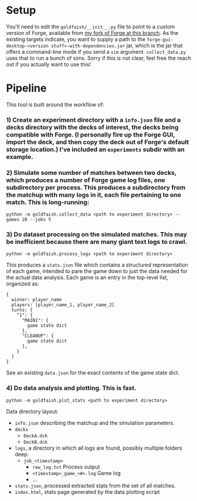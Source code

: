 # Setup

You'll need to edit the `goldfaish/__init__.py` file to point to a custom version of Forge, available from [my fork of Forge at this branch](https://github.com/gizatt/forge/tree/gizatt_dev). As the existing targets indicate, you want to supply a path to the `forge-gui-desktop-<version stuff>-with-dependencies.jar`  jar, which is the jar that offers a command-line mode if you send a `sim` argument. `collect_data.py` uses that to run a bunch of sims. Sorry if this is not clear, feel free the reach out if you actually want to use this!

# Pipeline

This tool is built around the workflow of:

### 1) Create an experiment directory with a `info.json` file and a decks directory with the decks of interest, the decks being compatible with Forge. (I personally fire up the Forge GUI, import the deck, and then copy the deck out of Forge's default storage location.) I've included an `experiments` subdir with an example.
### 2) Simulate some number of matches between two decks, which produces a number of Forge game log files, one subdirectory per process. This produces a subdirectory from the matchup with many logs in it, each file pertaining to one match. This is long-running:

```
python -m goldfaish.collect_data <path to experiment directory> --games 20 --jobs 5
```

### 3) Do dataset processing on the simulated matches. This may be inefficient because there are many giant text logs to crawl.

```
python -m goldfaish.process_logs <path to experiment directory>
```

This produces a `stats.json` file which contains a structured representation of each game, intended to pare the game down to just the data needed for the actual data analysis. Each game is an entry in the top-level list, organized as:
```
{
  winner: player_name
  players: [player_name_1, player_name_2]
  turns: {
    "1": {
      "MAIN1": {
        game state dict
      }, 
      "CLEANUP": {
        game state dict
      },
    }
  }
}
```
See an existing `data.json` for the exact contents of the game state dict.

### 4) Do data analysis and plotting. This is fast.

```
python -m goldfaish.plot_stats <path to experiment directory>
```


Data directory layout:
  - `info.json` describing the matchup and the simulation parameters.
  - `decks`
    - `DeckA.dck`
    - `DeckB.dck`
  - `logs`, a directory in which all logs are found, possibly multiple folders deep.
    - `job_<timestamp>`
      - `raw_log.txt` Process output
      - `<timestamp>_game_<#>.log` Game log
      - ...
  - `stats.json`, processed extracted stats from the set of all matches.
  - `index.html`, stats page generated by the data plotting script
